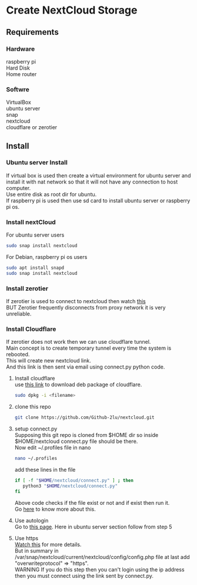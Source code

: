# Create NextCloud Storage
## Requirements
### Hardware
raspberry pi  
Hard Disk  
Home router  
### Softwre
VirtualBox  
ubuntu server  
snap  
nextcloud  
cloudflare or zerotier 
## Install
### Ubuntu server Install
If virtual box is used then create a virtual environment for ubuntu server and install it with nat network so that it will not have any connection to host computer.  
Use entire disk as root dir for ubuntu.  
If raspberry pi is used then use sd card to install ubuntu server or raspberry pi os.
### Install nextCloud
For ubuntu server users
```bash
sudo snap install nextcloud
```
For Debian, raspberry pi os users
```bash
sudo apt install snapd
sudo snap install nextcloud
```
### Install zerotier
If zerotier is used to connect to nextcloud then watch [this](https://www.youtube.com/watch?v=SH00ySqLaqg)  
BUT Zerotier frequently disconnects from proxy network it is very unreliable.

### Install Cloudflare
If zerotier does not work then we can use cloudflare tunnel.  
Main concept is to create temporary tunnel every time the system is rebooted.  
This will create new nextcloud link.  
And this link is then sent via email using connect.py python code.

1. Install cloudflare  
   use [this link](https://developers.cloudflare.com/cloudflare-one/connections/connect-networks/downloads/) to download deb package of cloudflare.
   ```bash
   sudo dpkg -i <filename>
   ```
2. clone this repo
   ```bash
   git clone https://github.com/Github-2lu/nextcloud.git
   ```
3. setup connect.py  
   Supposing this git repo is cloned from $HOME dir so inside $HOME/nextcloud connect.py file should be there.  
   Now edit ~/.profiles file in nano
   ```bash
   nano ~/.profiles
   ```
   add these lines in the file
   ```bash
   if [ -f "$HOME/nextcloud/connect.py" ] ; then
      python3 "$HOME/nextcloud/connect.py"
   fi
   ```
   Above code checks if the file exist or not and if exist then run it.  
   Go [here](https://developers.cloudflare.com/pages/how-to/preview-with-cloudflare-tunnel/) to know more about this.

4. Use autologin  
   Go to [this page](https://ostechnix.com/ubuntu-automatic-login/). Here in ubuntu server section follow from step 5
5. Use https  
   [Watch this](https://www.youtube.com/watch?v=p0I8pikm2P4) for more details.  
   But in summary in /var/snap/nextcloud/current/nextcloud/config/config.php file at last add "overwriteprotocol" => "https".  
   WARNING If you do this step then you can't login using the ip address then you must connect using the link sent by connect.py.
